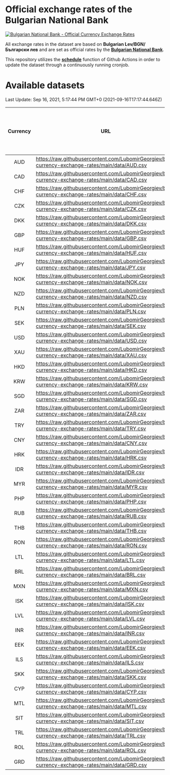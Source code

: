 # Official exchange rates of the Bulgarian National Bank

[![Bulgarian National Bank - Official Currency Exchange Rates](https://github.com/LubomirGeorgiev/bnb-currency-exchange-rates/actions/workflows/update-rates.yml/badge.svg?branch=main)](https://github.com/LubomirGeorgiev/bnb-currency-exchange-rates/actions/workflows/update-rates.yml)

All exchange rates in the dataset are based on **Bulgarian Lev/BGN/Български лев** and are set as official rates by the [**Bulgarian National Bank**](https://www.bnb.bg/Statistics/StExternalSector/StExchangeRates/StERForeignCurrencies/index.htm?toLang=_EN).

This repository utilizes the [**schedule**](https://docs.github.com/en/actions/reference/events-that-trigger-workflows) function of Github Actions in order to update the dataset through a continuously running cronjob.

# Available datasets

<!-- START LINKS (DO NOT EVER FU*ING DELETE THIS COMMENT FOR THE LOVE OF YOUR LIFE!!! IF YOU ARE CURIOS HOW IT WORKS, YOU CAN HAVE A LOOK AT ./src/updateReadme.ts) -->

Last Update: Sep 16, 2021, 5:17:44 PM GMT+0 (2021-09-16T17:17:44.646Z)

| Currency | URL                                                                                             | Number of records | Number of missing days that were filled in |
| :------: | ----------------------------------------------------------------------------------------------- | :---------------: | :----------------------------------------: |
|   AUD    | https://raw.githubusercontent.com/LubomirGeorgiev/bnb-currency-exchange-rates/main/data/AUD.csv |       7896        |                    2437                    |
|   CAD    | https://raw.githubusercontent.com/LubomirGeorgiev/bnb-currency-exchange-rates/main/data/CAD.csv |       7896        |                    2437                    |
|   CHF    | https://raw.githubusercontent.com/LubomirGeorgiev/bnb-currency-exchange-rates/main/data/CHF.csv |       7896        |                    2437                    |
|   CZK    | https://raw.githubusercontent.com/LubomirGeorgiev/bnb-currency-exchange-rates/main/data/CZK.csv |       7896        |                    2437                    |
|   DKK    | https://raw.githubusercontent.com/LubomirGeorgiev/bnb-currency-exchange-rates/main/data/DKK.csv |       7896        |                    2437                    |
|   GBP    | https://raw.githubusercontent.com/LubomirGeorgiev/bnb-currency-exchange-rates/main/data/GBP.csv |       7896        |                    2437                    |
|   HUF    | https://raw.githubusercontent.com/LubomirGeorgiev/bnb-currency-exchange-rates/main/data/HUF.csv |       7896        |                    2437                    |
|   JPY    | https://raw.githubusercontent.com/LubomirGeorgiev/bnb-currency-exchange-rates/main/data/JPY.csv |       7896        |                    2437                    |
|   NOK    | https://raw.githubusercontent.com/LubomirGeorgiev/bnb-currency-exchange-rates/main/data/NOK.csv |       7896        |                    2437                    |
|   NZD    | https://raw.githubusercontent.com/LubomirGeorgiev/bnb-currency-exchange-rates/main/data/NZD.csv |       7896        |                    2437                    |
|   PLN    | https://raw.githubusercontent.com/LubomirGeorgiev/bnb-currency-exchange-rates/main/data/PLN.csv |       7896        |                    2437                    |
|   SEK    | https://raw.githubusercontent.com/LubomirGeorgiev/bnb-currency-exchange-rates/main/data/SEK.csv |       7896        |                    2437                    |
|   USD    | https://raw.githubusercontent.com/LubomirGeorgiev/bnb-currency-exchange-rates/main/data/USD.csv |       7896        |                    2437                    |
|   XAU    | https://raw.githubusercontent.com/LubomirGeorgiev/bnb-currency-exchange-rates/main/data/XAU.csv |       7896        |                    2439                    |
|   HKD    | https://raw.githubusercontent.com/LubomirGeorgiev/bnb-currency-exchange-rates/main/data/HKD.csv |       7597        |                    2349                    |
|   KRW    | https://raw.githubusercontent.com/LubomirGeorgiev/bnb-currency-exchange-rates/main/data/KRW.csv |       7597        |                    2349                    |
|   SGD    | https://raw.githubusercontent.com/LubomirGeorgiev/bnb-currency-exchange-rates/main/data/SGD.csv |       7597        |                    2349                    |
|   ZAR    | https://raw.githubusercontent.com/LubomirGeorgiev/bnb-currency-exchange-rates/main/data/ZAR.csv |       7597        |                    2349                    |
|   TRY    | https://raw.githubusercontent.com/LubomirGeorgiev/bnb-currency-exchange-rates/main/data/TRY.csv |       6080        |                    1880                    |
|   CNY    | https://raw.githubusercontent.com/LubomirGeorgiev/bnb-currency-exchange-rates/main/data/CNY.csv |       5960        |                    1844                    |
|   HRK    | https://raw.githubusercontent.com/LubomirGeorgiev/bnb-currency-exchange-rates/main/data/HRK.csv |       5960        |                    1844                    |
|   IDR    | https://raw.githubusercontent.com/LubomirGeorgiev/bnb-currency-exchange-rates/main/data/IDR.csv |       5960        |                    1844                    |
|   MYR    | https://raw.githubusercontent.com/LubomirGeorgiev/bnb-currency-exchange-rates/main/data/MYR.csv |       5960        |                    1844                    |
|   PHP    | https://raw.githubusercontent.com/LubomirGeorgiev/bnb-currency-exchange-rates/main/data/PHP.csv |       5960        |                    1844                    |
|   RUB    | https://raw.githubusercontent.com/LubomirGeorgiev/bnb-currency-exchange-rates/main/data/RUB.csv |       5960        |                    1844                    |
|   THB    | https://raw.githubusercontent.com/LubomirGeorgiev/bnb-currency-exchange-rates/main/data/THB.csv |       5960        |                    1844                    |
|   RON    | https://raw.githubusercontent.com/LubomirGeorgiev/bnb-currency-exchange-rates/main/data/RON.csv |       5901        |                    1826                    |
|   LTL    | https://raw.githubusercontent.com/LubomirGeorgiev/bnb-currency-exchange-rates/main/data/LTL.csv |       5154        |                    1583                    |
|   BRL    | https://raw.githubusercontent.com/LubomirGeorgiev/bnb-currency-exchange-rates/main/data/BRL.csv |       4988        |                    1545                    |
|   MXN    | https://raw.githubusercontent.com/LubomirGeorgiev/bnb-currency-exchange-rates/main/data/MXN.csv |       4988        |                    1545                    |
|   ISK    | https://raw.githubusercontent.com/LubomirGeorgiev/bnb-currency-exchange-rates/main/data/ISK.csv |       4897        |                    1516                    |
|   LVL    | https://raw.githubusercontent.com/LubomirGeorgiev/bnb-currency-exchange-rates/main/data/LVL.csv |       4789        |                    1469                    |
|   INR    | https://raw.githubusercontent.com/LubomirGeorgiev/bnb-currency-exchange-rates/main/data/INR.csv |       4621        |                    1431                    |
|   EEK    | https://raw.githubusercontent.com/LubomirGeorgiev/bnb-currency-exchange-rates/main/data/EEK.csv |       3998        |                    1224                    |
|   ILS    | https://raw.githubusercontent.com/LubomirGeorgiev/bnb-currency-exchange-rates/main/data/ILS.csv |       3895        |                    1210                    |
|   SKK    | https://raw.githubusercontent.com/LubomirGeorgiev/bnb-currency-exchange-rates/main/data/SKK.csv |       2971        |                    913                     |
|   CYP    | https://raw.githubusercontent.com/LubomirGeorgiev/bnb-currency-exchange-rates/main/data/CYP.csv |       2904        |                    888                     |
|   MTL    | https://raw.githubusercontent.com/LubomirGeorgiev/bnb-currency-exchange-rates/main/data/MTL.csv |       2605        |                    800                     |
|   SIT    | https://raw.githubusercontent.com/LubomirGeorgiev/bnb-currency-exchange-rates/main/data/SIT.csv |       2540        |                    776                     |
|   TRL    | https://raw.githubusercontent.com/LubomirGeorgiev/bnb-currency-exchange-rates/main/data/TRL.csv |       1814        |                    555                     |
|   ROL    | https://raw.githubusercontent.com/LubomirGeorgiev/bnb-currency-exchange-rates/main/data/ROL.csv |       1696        |                    523                     |
|   GRD    | https://raw.githubusercontent.com/LubomirGeorgiev/bnb-currency-exchange-rates/main/data/GRD.csv |        358        |                    106                     |

<!-- END LINKS (DO NOT EVER FU*ING DELETE THIS COMMENT FOR THE LOVE OF YOUR LIFE!!! IF YOU ARE CURIOS HOW IT WORKS, YOU CAN HAVE A LOOK AT ./src/updateReadme.ts) -->
